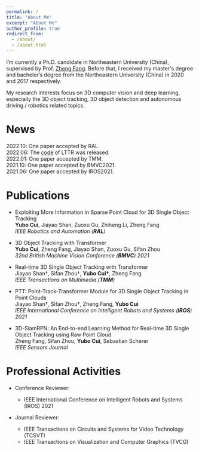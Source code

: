 ```yaml
---
permalink: /
title: "About Me"
excerpt: "About Me"
author_profile: true
redirect_from: 
  - /about/
  - /about.html
---
```


I’m currently a Ph.D. candidate in Northeastern University (China), supervised by Prof. [Zheng Fang](http://faculty.neu.edu.cn/fangzheng/zh_CN/index.htm). Before that, I received my master's degree and bachelor’s degree from the Northeastern University (China) in 2020 and 2017 respectively.

My research interests focus on 3D computer vision and deep learning, especially the 3D object tracking, 3D object detection and autonomous driving / robotics related topics.

News
======
2022.10: One paper accepted by RAL.  
2022.06: The [code](https://github.com/3bobo/lttr) of LTTR was released.  
2022.01: One paper accepted by TMM.  
2021.10: One paper accepted by BMVC2021.  
2021.06: One paper accepted by IROS2021.  

Publications
======
- Exploiting More Information in Sparse Point Cloud for 3D Single Object Tracking  
  **Yubo Cui**, Jiayao Shan, Zuoxu Gu, Zhiheng Li, Zheng Fang  
  *IEEE Robotics and Automation (**RAL**)*

- 3D Object Tracking with Transformer   
  **Yubo Cui**, Zheng Fang, Jiayao Shan, Zuoxu Gu, Sifan Zhou   
  *32nd British Machine Vision Conference (**BMVC**) 2021*

- Real-time 3D Single Object Tracking with Transformer   
  Jiayao Shan†, Sifan Zhou†, **Yubo Cui†**, Zheng Fang   
  *IEEE Transactions on Multimedia (**TMM**)*

- PTT: Point-Track-Transformer Module for 3D Single Object Tracking in Point Clouds  
  Jiayao Shan†, Sifan Zhou†, Zheng Fang, **Yubo Cui**   
  *IEEE International Conference on Intelligent Robots and Systems (**IROS**) 2021*

- 3D-SiamRPN: An End-to-end Learning Method for Real-time 3D Single Object Tracking using Raw Point Cloud      
  Zheng Fang, Sifan Zhou, **Yubo Cui**, Sebastian Scherer     
  *IEEE Sensors Journal*


Professional Activities
======
- Conference Reviewer:
  * IEEE International Conference on Intelligent Robots and Systems (IROS) 2021

- Journal Reviewer:
  * IEEE Transactions on Circuits and Systems for Video Technology (TCSVT)  
  * IEEE Transactions on Visualization and Computer Graphics (TVCG)
